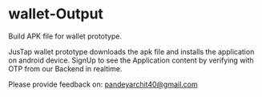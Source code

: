 # wallet-Output
Build APK file for  wallet prototype.

JusTap wallet prototype downloads the apk file and installs the application on android device.
SignUp to see the Application content by verifying with OTP from our Backend in realtime.

Please provide feedback on: pandeyarchit40@gmail.com

